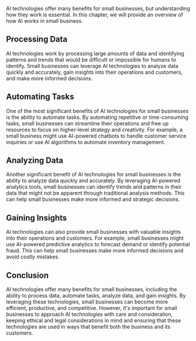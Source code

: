 
AI technologies offer many benefits for small businesses, but understanding how they work is essential. In this chapter, we will provide an overview of how AI works in small business.

Processing Data
---------------

AI technologies work by processing large amounts of data and identifying patterns and trends that would be difficult or impossible for humans to identify. Small businesses can leverage AI technologies to analyze data quickly and accurately, gain insights into their operations and customers, and make more informed decisions.

Automating Tasks
----------------

One of the most significant benefits of AI technologies for small businesses is the ability to automate tasks. By automating repetitive or time-consuming tasks, small businesses can streamline their operations and free up resources to focus on higher-level strategy and creativity. For example, a small business might use AI-powered chatbots to handle customer service inquiries or use AI algorithms to automate inventory management.

Analyzing Data
--------------

Another significant benefit of AI technologies for small businesses is the ability to analyze data quickly and accurately. By leveraging AI-powered analytics tools, small businesses can identify trends and patterns in their data that might not be apparent through traditional analysis methods. This can help small businesses make more informed and strategic decisions.

Gaining Insights
----------------

AI technologies can also provide small businesses with valuable insights into their operations and customers. For example, small businesses might use AI-powered predictive analytics to forecast demand or identify potential fraud. This can help small businesses make more informed decisions and avoid costly mistakes.

Conclusion
----------

AI technologies offer many benefits for small businesses, including the ability to process data, automate tasks, analyze data, and gain insights. By leveraging these technologies, small businesses can become more efficient, productive, and competitive. However, it's important for small businesses to approach AI technologies with care and consideration, keeping ethical and legal considerations in mind and ensuring that these technologies are used in ways that benefit both the business and its customers.
